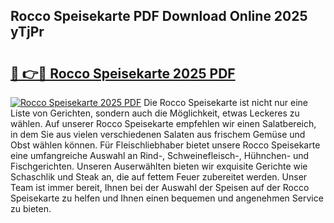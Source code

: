## Rocco Speisekarte PDF Download Online 2025 yTjPr

# <h2><a href="http://gca4dya.nevu.top/?p=Rocco+Speisekarte">🔗 👉🔴 Rocco Speisekarte 2025 PDF</a></h2>

[![Rocco Speisekarte 2025 PDF](https://i.imgur.com/dBaPXMq.png)](http://gca4dya.nevu.top/?p=Rocco+Speisekarte)
Die Rocco Speisekarte ist nicht nur eine Liste von Gerichten, sondern auch die Möglichkeit, etwas Leckeres zu wählen. Auf unserer Rocco Speisekarte empfehlen wir einen Salatbereich, in dem Sie aus vielen verschiedenen Salaten aus frischem Gemüse und Obst wählen können. Für Fleischliebhaber bietet unsere Rocco Speisekarte eine umfangreiche Auswahl an Rind-, Schweinefleisch-, Hühnchen- und Fischgerichten. Unseren Auserwählten bieten wir exquisite Gerichte wie Schaschlik und Steak an, die auf fettem Feuer zubereitet werden. Unser Team ist immer bereit, Ihnen bei der Auswahl der Speisen auf der Rocco Speisekarte zu helfen und Ihnen einen bequemen und angenehmen Service zu bieten.
